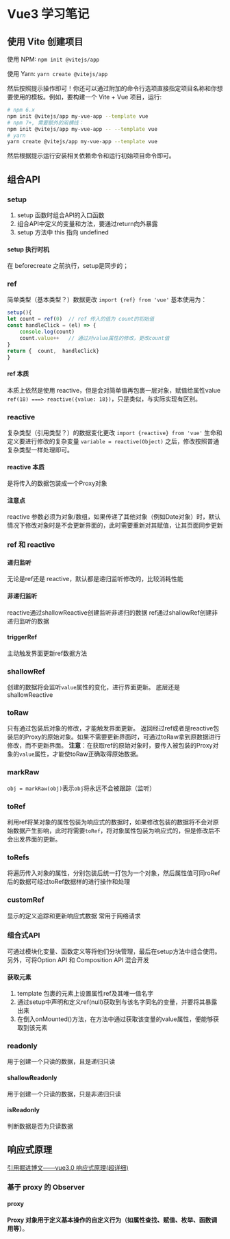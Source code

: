 # Vue3 学习笔记

## 使用 Vite 创建项目

使用 NPM:
`npm init @vitejs/app`

使用 Yarn:
`yarn create @vitejs/app`

然后按照提示操作即可！你还可以通过附加的命令行选项直接指定项目名称和你想要使用的模板。例如，要构建一个 Vite + Vue 项目，运行:

```bash
# npm 6.x
npm init @vitejs/app my-vue-app --template vue
# npm 7+, 需要额外的双横线：
npm init @vitejs/app my-vue-app -- --template vue
# yarn
yarn create @vitejs/app my-vue-app --template vue
```

然后根据提示运行安装相关依赖命令和运行初始项目命令即可。

## 组合API

### setup

1. setup 函数时组合API的入口函数
2. 组合API中定义的变量和方法，要通过return向外暴露
3. setup 方法中 this 指向 undefined

#### setup 执行时机

在 beforecreate 之前执行，setup是同步的；

### ref

简单类型（基本类型？）数据更改
`import {ref} from 'vue'`
基本使用为：

```js
setup(){
let count = ref(0)  // ref 传入的值为 count的初始值
const handleClick = (el) => {  
    console.log(count)  
    count.value++   // 通过对value属性的修改，更改count值
}
return {  count,  handleClick}
}
```

#### ref 本质

本质上依然是使用 reactive，但是会对简单值再包裹一层对象，赋值给属性value
`ref(18) ===> reactive({value: 18})`，只是类似，与实际实现有区别。

### reactive

复杂类型（引用类型？）的数据变化更改
`import {reactive} from 'vue'`
生命和定义要进行修改的复杂变量
`variable = reactive(Object)`
之后，修改按照普通复杂类型一样处理即可。

#### reactive 本质

是将传入的数据包装成一个Proxy对象

#### 注意点

reactive 参数必须为对象/数组，如果传递了其他对象（例如Date对象）时，默认情况下修改对象时是不会更新界面的，此时需要重新对其赋值，让其页面同步更新

### ref 和 reactive

#### 递归监听

无论是ref还是 reactive，默认都是递归监听修改的，比较消耗性能

#### 非递归监听

reactive通过shallowReactive创建监听非递归的数据
ref通过shallowRef创建非递归监听的数据

#### triggerRef

主动触发界面更新ref数据方法

### shallowRef

创建的数据将会监听`value`属性的变化，进行界面更新。
底层还是shallowReactive

### toRaw

只有通过包装后对象的修改，才能触发界面更新。
返回经过ref或者是reactive包装后的Proxy的原始对象。如果不需要更新界面时，可通过toRaw拿到原数据进行修改，而不更新界面。
**注意**：在获取ref的原始对象时，要传入被包装的Proxy对象的`value`属性，才能使toRaw正确取得原始数据。

### markRaw

`obj = markRaw(obj)`表示`obj`将永远不会被跟踪（监听）

### toRef

利用ref将某对象的属性包装为响应式的数据时，如果修改包装的数据将不会对原始数据产生影响，此时将需要`toRef`，将对象属性包装为响应式的，但是修改后不会出发界面的更新。

### toRefs

将遍历传入对象的属性，分别包装后统一打包为一个对象，然后属性值可同roRef后的数据可经过toRef数据样的进行操作和处理

### customRef

显示的定义追踪和更新响应式数据
常用于网络请求

### 组合式API

可通过模块化变量、函数定义等将他们分块管理，最后在setup方法中组合使用。
另外，可将Option API 和 Composition API 混合开发

#### 获取元素

1. template 包裹的元素上设置属性ref及其唯一值名字
2. 通过setup中声明和定义ref(null)获取到与该名字同名的变量，并要将其暴露出来
3. 在倒入onMounted()方法，在方法中通过获取该变量的value属性，便能够获取到该元素

### readonly

用于创建一个只读的数据，且是递归只读

#### shallowReadonly

用于创建一个只读的数据，只是非递归只读

#### isReadonly

判断数据是否为只读数据

## 响应式原理

[引用掘进博文——vue3.0 响应式原理(超详细)](https://juejin.cn/post/6858899262596448270)

### 基于 proxy 的 Observer

#### proxy

**Proxy 对象用于定义基本操作的自定义行为（如属性查找、赋值、枚举、函数调用等）**。

